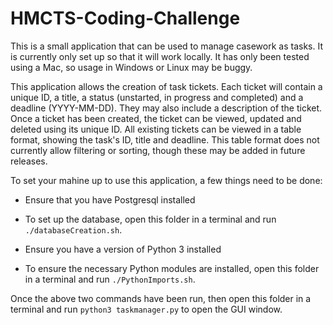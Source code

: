 # HMCTS-Coding-Challenge

This is a small application that can be used to manage casework as tasks.
It is currently only set up so that it will work locally.
It has only been tested using a Mac, so usage in Windows or Linux may be buggy.

This application allows the creation of task tickets.
Each ticket will contain a unique ID, a title, a status (unstarted, in progress and completed) and a deadline (YYYY-MM-DD).
They may also include a description of the ticket.
Once a ticket has been created, the ticket can be viewed, updated and deleted using its unique ID.
All existing tickets can be viewed in a table format, showing the task's ID, title and deadline.
This table format does not currently allow filtering or sorting, though these may be added in future releases.

To set your mahine up to use this application, a few things need to be done:

- Ensure that you have Postgresql installed

- To set up the database, open this folder in a terminal and run ```./databaseCreation.sh```.

- Ensure you have a version of Python 3 installed

- To ensure the necessary Python modules are installed, open this folder in a terminal and run ```./PythonImports.sh```.

Once the above two commands have been run, then open this folder in a terminal and run ```python3 taskmanager.py``` to open the GUI window.
